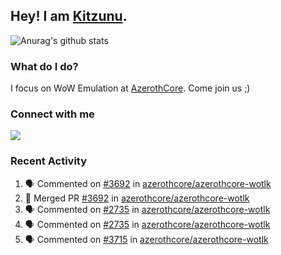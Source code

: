 ## Hey! I am [Kitzunu](https://Github.com/Kitzunu).

![Anurag's github stats](https://github-readme-stats.kitzunu.vercel.app/api?username=Kitzunu&show_icons=true)

### What do I do?

I focus on WoW Emulation at [AzerothCore](https://Github.com/AzerothCore). Come join us ;)

### Connect with me
[![](https://img.shields.io/badge/AzerothCore%20Discord-Connect%20with%20me!-green)](https://discord.com/invite/gkt4y2x)

### Recent Activity

<!--START_SECTION:activity-->
1. 🗣 Commented on [#3692](https://github.com/azerothcore/azerothcore-wotlk/issues/3692) in [azerothcore/azerothcore-wotlk](https://github.com/azerothcore/azerothcore-wotlk)
2. 🎉 Merged PR [#3692](https://github.com/azerothcore/azerothcore-wotlk/pull/3692) in [azerothcore/azerothcore-wotlk](https://github.com/azerothcore/azerothcore-wotlk)
3. 🗣 Commented on [#2735](https://github.com/azerothcore/azerothcore-wotlk/issues/2735) in [azerothcore/azerothcore-wotlk](https://github.com/azerothcore/azerothcore-wotlk)
4. 🗣 Commented on [#2735](https://github.com/azerothcore/azerothcore-wotlk/issues/2735) in [azerothcore/azerothcore-wotlk](https://github.com/azerothcore/azerothcore-wotlk)
5. 🗣 Commented on [#3715](https://github.com/azerothcore/azerothcore-wotlk/issues/3715) in [azerothcore/azerothcore-wotlk](https://github.com/azerothcore/azerothcore-wotlk)
<!--END_SECTION:activity-->
